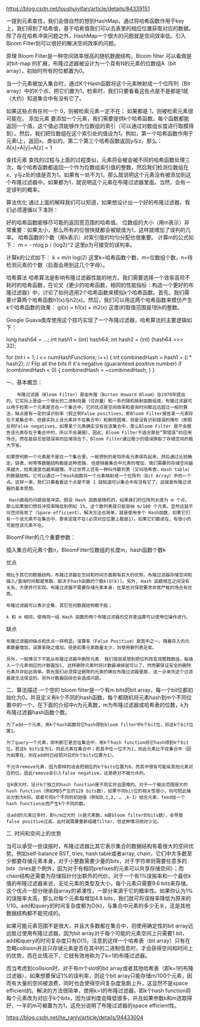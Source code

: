 https://blog.csdn.net/loushuiyifan/article/details/84339151

一提到元素查找，我们会很自然的想到HashMap。通过将哈希函数作用于key上，我们得到了哈希值，基于哈希值我们可以去表里的相应位置获取对应的数据。除了存在哈希冲突问题之外，HashMap一个很大的问题就是空间效率低。引入Bloom Filter则可以很好的解决空间效率的问题。

原理
Bloom Filter是一种空间效率很高的随机数据结构，Bloom filter 可以看做是对bit-map 的扩展，布隆过滤器被设计为一个具有N的元素的位数组A（bit array），初始时所有的位都置为0。

当一个元素被加入集合时，通过K个Hash函数将这个元素映射成一个位阵列（Bit array）中的K个点，把它们置为1。检索时，我们只要看看这些点是不是都是1就（大约）知道集合中有没有它了。



如果这些点有任何一个 0，则被检索元素一定不在；
如果都是 1，则被检索元素很可能在。
添加元素
要添加一个元素，我们需要提供k个哈希函数。每个函数都能返回一个值，这个值必须能够作为位数组的索引（可以通过对数组长度进行取模得到）。然后，我们把位数组在这个索引处的值设为1。例如，第一个哈希函数作用于元素I上，返回x。类似的，第二个第三个哈希函数返回y与z，那么：
A[x]=A[y]=A[z] = 1

查找元素
查找的过程与上面的过程类似，元素将会被会被不同的哈希函数处理三次，每个哈希函数都返回一个作为位数组索引值的整数，然后我们检测位数组在x、y与z处的值是否为1。如果有一处不为1，那么就说明这个元素没有被添加到这个布隆过滤器中。如果都为1，就说明这个元素在布隆过滤器里面。当然，会有一定误判的概率。

算法优化
通过上面的解释我们可以知道，如果想设计出一个好的布隆过滤器，我们必须遵循以下准则：

好的哈希函数能够尽可能的返回宽范围的哈希值。
位数组的大小（用m表示）非常重要：如果太小，那么所有的位很快就都会被赋值为1，这样就增加了误判的几率。
哈希函数的个数（用k表示）对索引值的均匀分配也很重要。
计算m的公式如下：
m = - nlog p / (log2)^2
这里p为可接受的误判率。

计算k的公式如下：
k = m/n log(2)
这里k=哈希函数个数，m=位数组个数，n=待检测元素的个数（后面会用到这几个字母）。

哈希算法
哈希算法是影响布隆过滤器性能的地方。我们需要选择一个效率高但不耗时的哈希函数，在论文《更少的哈希函数，相同的性能指标：构造一个更好的布隆过滤器》中，讨论了如何选用2个哈希函数来模拟k个哈希函数。首先，我们需要计算两个哈希函数h1(x)与h2(x)。然后，我们可以用这两个哈希函数来模仿产生k个哈希函数的效果：
gi(x) = h1(x) + ih2(x)
这里i的取值范围是1到k的整数。

Google Guava类库使用这个技巧实现了一个布隆过滤器，哈希算法的主要逻辑如下：

long hash64 = ...;
int hash1 = (int) hash64;
int hash2 = (int) (hash64 >>> 32);

for (int i = 1; i <= numHashFunctions; i++) {
  int combinedHash = hash1 + (i * hash2);
  // Flip all the bits if it's negative (guaranteed positive number)
  if (combinedHash < 0) {
    combinedHash = ~combinedHash;
  }
}

一、基本概念：

        布隆过滤器（Bloom Filter）是由布隆（Burton Howard Bloom）在1970年提出的。它实际上是由一个很长的二进制向量（位向量）和一系列随机映射函数组成，布隆过滤器可以用于检索一个元素是否在一个集合中。它的优点是空间效率和查询时间都远远超过一般的算法，缺点是有一定的误识别率（假正例False positives，即Bloom Filter报告某一元素存在于某集合中，但是实际上该元素并不在集合中）和删除困难，但是没有识别错误的情形（即假反例False negatives，如果某个元素确实没有在该集合中，那么Bloom Filter 是不会报告该元素存在于集合中的，所以不会漏报）。因此，Bloom Filter不适合那些“零错误”的应用场合。而在能容忍低错误率的应用场合下，Bloom Filter通过极少的错误换取了存储空间的极大节省。

    如果想判断一个元素是不是在一个集合里，一般想到的是将所有元素保存起来，然后通过比较确定。链表，树等等数据结构都是这种思路. 但是随着集合中元素的增加，我们需要的存储空间越来越大，检索速度也越来越慢。不过世界上还有一种叫作散列表（又叫哈希表，Hash table）的数据结构。它可以通过一个Hash函数将一个元素映射成一个位阵列（Bit Array）中的一个点。这样一来，我们只要看看这个点是不是 1 就知道可以集合中有没有它了。这就是布隆过滤器的基本思想。

     Hash面临的问题就是冲突。假设 Hash 函数是随机的，如果我们的位阵列长度为 m 个点，那么如果我们想将冲突率降低到例如 1%, 这个散列表就只能容纳 m/100 个元素。显然这就不叫空间有效了（Space-efficient）。解决方法也简单，就是使用多个 Hash函数，如果它们有一个说元素不在集合中，那肯定就不在(必须对应位置上都是1)。如果它们都说在，有很小的可能性该元素不在。

BloomFilter的几个重要参数：

  插入集合的元素个数n，BloomFilter位数组的长度m，hash函数个数k

优点

    相比于其它的数据结构，布隆过滤器在空间和时间方面都有巨大的优势。布隆过滤器存储空间和插入/查询时间都是常数，取决于hash函数的个数k(O(k))。另外, Hash 函数相互之间没有关系，方便并行实现。布隆过滤器不需要存储元素本身，在某些对保密要求非常严格的场合有优势。

    布隆过滤器可以表示全集，其它任何数据结构都不能；

    k 和 m 相同，使用同一组 Hash 函数的两个布隆过滤器的交并差运算可以使用位操作进行。

缺点

    布隆过滤器的缺点和优点一样明显。误算率（False Positive）是其中之一。随着存入的元素数量增加，误算率随之增加。但是如果元素数量太少，则使用散列表足矣。

    另外，一般情况下不能从布隆过滤器中删除元素. 我们很容易想到把位列阵变成整数数组，每插入一个元素相应的计数器加1, 这样删除元素时将计数器减掉就可以了。然而要保证安全的删除元素并非如此简单。首先我们必须保证删除的元素的确在布隆过滤器里面. 这一点单凭这个过滤器是无法保证的。另外计数器回绕也会造成问题。

 

二、算法描述
    一个空的 bloom filter是一个有m bits的bit array，每一个bit位都初始化为0。并且定义有k个不同的hash函数，每个都随机将元素hash到m个不同位置中的一个。在下面的介绍中n为元素数，m为布隆过滤器或哈希表的位数，k为布隆过滤器hash函数个数。

    为了add一个元素，用k个hash函数将它hash得到bloom filter中k个bit位，将这k个bit位置1。

    为了query一个元素，即判断它是否在集合中，用k个hash function将它hash得到k个bit位。若这k bits全为1，则此元素在集合中；若其中任一位不为1，则此元素比不在集合中（因为如果在，则在add时已经把对应的k个bits位置为1）。

    不允许remove元素，因为那样的话会把相应的k个bits位置为0，而其中很有可能有其他元素对应的位。因此remove会引入false negative，这是绝对不被允许的。

    当k很大时，设计k个独立的hash function是不现实并且困难的。对于一个输出范围很大的hash function（例如MD5产生的128 bits数），如果不同bit位的相关性很小，则可把此输出分割为k份。或者可将k个不同的初始值（例如0,1,2, … ,k-1）结合元素，feed给一个hash function从而产生k个不同的数。

    当add的元素过多时，即n/m过大时（n是元素数，m是bloom filter的bits数），会导致false positive过高，此时就需要重新组建filter，但这种情况相对少见。

二. 时间和空间上的优势

当可以承受一些误报时，布隆过滤器比其它表示集合的数据结构有着很大的空间优势。例如self-balance BST, tries, hash table或者array, chain，它们中大多数至少都要存储元素本身，对于小整数需要少量的bits，对于字符串则需要任意多的bits（tries是个例外，因为对于有相同prefixes的元素可以共享存储空间）；而chain结构还需要为存储指针付出额外的代价。对于一个有1%误报率和一个最优k值的布隆过滤器来说，无论元素的类型及大小，每个元素只需要9.6 bits来存储。这个优点一部分继承自array的紧凑性，一部分来源于它的概率性。如果你认为1%的误报率太高，那么对每个元素每增加4.8 bits，我们就可将误报率降低为原来的1/10。add和query的时间复杂度都为O(k)，与集合中元素的多少无关，这是其他数据结构都不能完成的。

如果可能元素范围不是很大，并且大多数都在集合中，则使用确定性的bit array远远胜过使用布隆过滤器。因为bit array对于每个可能的元素空间上只需要1 bit，add和query的时间复杂度只有O(1)。注意到这样一个哈希表（bit array）只有在忽略collision并且只存储元素是否在其中的二进制信息时，才会获得空间和时间上的优势，而在此情况下，它就有效地称为了k=1的布隆过滤器。

而当考虑到collision时，对于有m个slot的bit array或者其他哈希表（即k=1的布隆过滤器），如果想要保证1%的误判率，则这个bit array只能存储m/100个元素，因而有大量的空间被浪费，同时也会使得空间复杂度急剧上升，这显然不是space efficient的。解决的方法很简单，使用k>1的布隆过滤器，即k个hash function将每个元素改为对应于k个bits，因为误判度会降低很多，并且如果参数k和m选取得好，一半的m可被置为为1，这充分说明了布隆过滤器的space efficient性。



https://blog.csdn.net/he_ranly/article/details/94433004